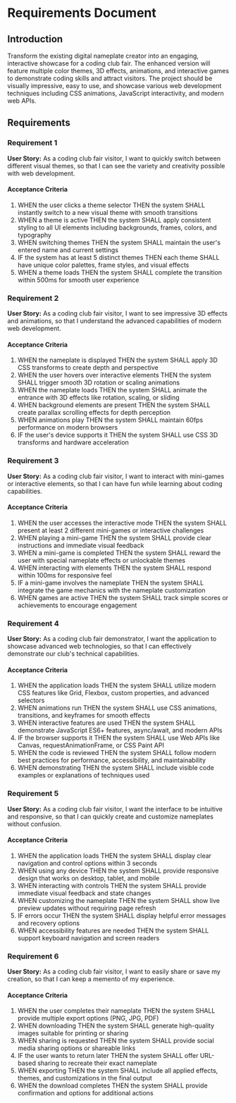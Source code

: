 # Requirements Document

## Introduction

Transform the existing digital nameplate creator into an engaging, interactive showcase for a coding club fair. The enhanced version will feature multiple color themes, 3D effects, animations, and interactive games to demonstrate coding skills and attract visitors. The project should be visually impressive, easy to use, and showcase various web development techniques including CSS animations, JavaScript interactivity, and modern web APIs.

## Requirements

### Requirement 1

**User Story:** As a coding club fair visitor, I want to quickly switch between different visual themes, so that I can see the variety and creativity possible with web development.

#### Acceptance Criteria

1. WHEN the user clicks a theme selector THEN the system SHALL instantly switch to a new visual theme with smooth transitions
2. WHEN a theme is active THEN the system SHALL apply consistent styling to all UI elements including backgrounds, frames, colors, and typography
3. WHEN switching themes THEN the system SHALL maintain the user's entered name and current settings
4. IF the system has at least 5 distinct themes THEN each theme SHALL have unique color palettes, frame styles, and visual effects
5. WHEN a theme loads THEN the system SHALL complete the transition within 500ms for smooth user experience

### Requirement 2

**User Story:** As a coding club fair visitor, I want to see impressive 3D effects and animations, so that I understand the advanced capabilities of modern web development.

#### Acceptance Criteria

1. WHEN the nameplate is displayed THEN the system SHALL apply 3D CSS transforms to create depth and perspective
2. WHEN the user hovers over interactive elements THEN the system SHALL trigger smooth 3D rotation or scaling animations
3. WHEN the nameplate loads THEN the system SHALL animate the entrance with 3D effects like rotation, scaling, or sliding
4. WHEN background elements are present THEN the system SHALL create parallax scrolling effects for depth perception
5. WHEN animations play THEN the system SHALL maintain 60fps performance on modern browsers
6. IF the user's device supports it THEN the system SHALL use CSS 3D transforms and hardware acceleration

### Requirement 3

**User Story:** As a coding club fair visitor, I want to interact with mini-games or interactive elements, so that I can have fun while learning about coding capabilities.

#### Acceptance Criteria

1. WHEN the user accesses the interactive mode THEN the system SHALL present at least 2 different mini-games or interactive challenges
2. WHEN playing a mini-game THEN the system SHALL provide clear instructions and immediate visual feedback
3. WHEN a mini-game is completed THEN the system SHALL reward the user with special nameplate effects or unlockable themes
4. WHEN interacting with elements THEN the system SHALL respond within 100ms for responsive feel
5. IF a mini-game involves the nameplate THEN the system SHALL integrate the game mechanics with the nameplate customization
6. WHEN games are active THEN the system SHALL track simple scores or achievements to encourage engagement

### Requirement 4

**User Story:** As a coding club fair demonstrator, I want the application to showcase advanced web technologies, so that I can effectively demonstrate our club's technical capabilities.

#### Acceptance Criteria

1. WHEN the application loads THEN the system SHALL utilize modern CSS features like Grid, Flexbox, custom properties, and advanced selectors
2. WHEN animations run THEN the system SHALL use CSS animations, transitions, and keyframes for smooth effects
3. WHEN interactive features are used THEN the system SHALL demonstrate JavaScript ES6+ features, async/await, and modern APIs
4. IF the browser supports it THEN the system SHALL use Web APIs like Canvas, requestAnimationFrame, or CSS Paint API
5. WHEN the code is reviewed THEN the system SHALL follow modern best practices for performance, accessibility, and maintainability
6. WHEN demonstrating THEN the system SHALL include visible code examples or explanations of techniques used

### Requirement 5

**User Story:** As a coding club fair visitor, I want the interface to be intuitive and responsive, so that I can quickly create and customize nameplates without confusion.

#### Acceptance Criteria

1. WHEN the application loads THEN the system SHALL display clear navigation and control options within 3 seconds
2. WHEN using any device THEN the system SHALL provide responsive design that works on desktop, tablet, and mobile
3. WHEN interacting with controls THEN the system SHALL provide immediate visual feedback and state changes
4. WHEN customizing the nameplate THEN the system SHALL show live preview updates without requiring page refresh
5. IF errors occur THEN the system SHALL display helpful error messages and recovery options
6. WHEN accessibility features are needed THEN the system SHALL support keyboard navigation and screen readers

### Requirement 6

**User Story:** As a coding club fair visitor, I want to easily share or save my creation, so that I can keep a memento of my experience.

#### Acceptance Criteria

1. WHEN the user completes their nameplate THEN the system SHALL provide multiple export options (PNG, JPG, PDF)
2. WHEN downloading THEN the system SHALL generate high-quality images suitable for printing or sharing
3. WHEN sharing is requested THEN the system SHALL provide social media sharing options or shareable links
4. IF the user wants to return later THEN the system SHALL offer URL-based sharing to recreate their exact nameplate
5. WHEN exporting THEN the system SHALL include all applied effects, themes, and customizations in the final output
6. WHEN the download completes THEN the system SHALL provide confirmation and options for additional actions